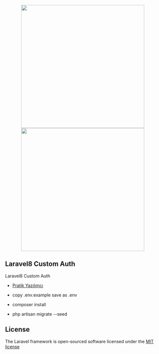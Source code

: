<p align="center">  <a  href="https://pratikyazilimci.com"><img src="https://www.pratikyazilimci.com/images/site/logo2.png" width="400"></a>
 <a href="https://laravel.com/"><img src="https://raw.githubusercontent.com/laravel/art/master/logo-lockup/5%20SVG/2%20CMYK/1%20Full%20Color/laravel-logolockup-cmyk-red.svg" width="400"></a> </p>

## Laravel8 Custom Auth

Laravel8 Custom Auth

- [Pratik Yazılımcı](https://www.pratikyazilimci.com)


-  copy .env.example save as .env
-  composer install
-  php artisan migrate --seed



## License

The Laravel framework is open-sourced software licensed under the [MIT license](https://opensource.org/licenses/MIT)
